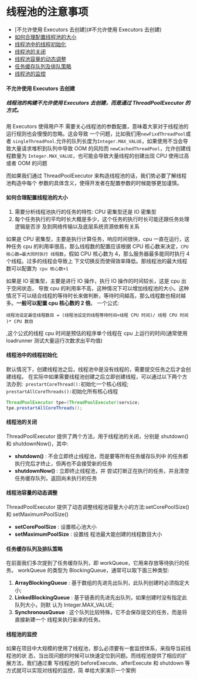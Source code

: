 # 线程池的注意事项

- [不允许使用 Executors 去创建](#不允许使用 Executors 去创建)
- [如何合理配置线程池的大小](#如何合理配置线程池的大小)
- [线程池中的线程初始化](#线程池中的线程初始化)
- [线程池的关闭](#线程池的关闭)
- [线程池容量的动态调整](#线程池容量的动态调整)
- [任务缓存队列及排队策略](#任务缓存队列及排队策略)
- [线程池的监控](#线程池的监控)

#### 不允许使用 Executors 去创建

##### 线程池的构建不允许使用 Executors 去创建，而是通过 ThreadPoolExecutor 的方式。

用 Executors 使得用户不 需要关心线程池的参数配置，意味着大家对于线程池的运行规则也会慢慢的忽略。这会导致 一个问题，比如我们用` newFixdThreadPool `或者 `singleThreadPool`.允许的队列长度为`Integer.MAX_VALUE`，如果使用不当会导致大量请求堆积到队列中导致 OOM 的风险而 `newCachedThreadPool`，允许创建线程数量为 `Integer.MAX_VALUE`，也可能会导致大量线程的创建出现 CPU 使用过高或者 OOM 的问题

而如果我们通过 ThreadPoolExecutor 来构造线程池的话，我们势必要了解线程池构造中每个 参数的具体含义，使得开发者在配置参数的时候能够更加谨慎。

#### 如何合理配置线程池的大小

1. 需要分析线程池执行的任务的特性: CPU 密集型还是 IO 密集型
2. 每个任务执行的平均时长大概是多少，这个任务的执行时长可能还跟任务处理逻辑是否涉 及到网络传输以及底层系统资源依赖有关系

如果是 CPU 密集型，主要是执行计算任务，响应时间很快，cpu 一直在运行，这种任务 cpu 的利用率很高，那么线程数的配置应该根据 CPU 核心数来决定，`CPU 核心数=最大同时执行 线程数`，假如 CPU 核心数为 4，那么服务器最多能同时执行 4 个线程。过多的线程会导致上 下文切换反而使得效率降低。那线程池的最大线程数可以配置为` cpu 核心数+1`

如果是 IO 密集型，主要是进行 IO 操作，执行 IO 操作的时间较长，这是 cpu 出于空闲状态， 导致 cpu 的利用率不高，这种情况下可以增加线程池的大小。这种情况下可以结合线程的等待时长来做判断，等待时间越高，那么线程数也相对越多。**一般可以配置 cpu 核心数的 2 倍**。 一个公式:

```线程池设定最佳线程数目 = (线程池设定的线程等待时间+线程 CPU 时间)/ 线程 CPU 时间 )* CPU 数目```

,这个公式的线程 cpu 时间是预估的程序单个线程在 cpu 上运行的时间(通常使用 loadrunner 测试大量运行次数求出平均值)

#### 线程池中的线程初始化

默认情况下，创建线程池之后，线程池中是没有线程的，需要提交任务之后才会创建线程。 在实际中如果需要线程池创建之后立即创建线程，可以通过以下两个方法办到:` prestartCoreThread():`初始化一个核心线程; `prestartAllCoreThreads():`初始化所有核心线程

```java
ThreadPoolExecutor tpe=(ThreadPoolExecutor)service;
tpe.prestartAllCoreThreads();
```

#### 线程池的关闭

ThreadPoolExecutor 提供了两个方法，用于线程池的关闭，分别是 shutdown()和 shutdownNow()，其中:

- **shutdown()** : 不会立即终止线程池，而是要等所有任务缓存队列中 的任务都执行完后才终止，但再也不会接受新的任务 
- **shutdownNow()** : 立即终止线程池，并 尝试打断正在执行的任务，并且清空任务缓存队列，返回尚未执行的任务

#### 线程池容量的动态调整

ThreadPoolExecutor 提供了动态调整线程池容量大小的方法:setCorePoolSize()和 setMaximumPoolSize()

- **setCorePoolSize** : 设置核心池大小 
- **setMaximumPoolSize** : 设置线 程池最大能创建的线程数目大小

#### 任务缓存队列及排队策略

在前面我们多次提到了任务缓存队列，即 workQueue，它用来存放等待执行的任务。 workQueue 的类型为 BlockingQueue，通常可以取下面三种类型:

1. **ArrayBlockingQueue** : 基于数组的先进先出队列，此队列创建时必须指定大小;
2. **LinkedBlockingQueue** : 基于链表的先进先出队列，如果创建时没有指定此队列大小，则默
认为 Integer.MAX_VALUE;
3. **SynchronousQueue** : 这个队列比较特殊，它不会保存提交的任务，而是将直接新建一个
线程来执行新来的任务。

#### 线程池的监控

如果在项目中大规模的使用了线程池，那么必须要有一套监控体系，来指导当前线程池的状 态，当出现问题的时候可以快速定位到问题。而线程池提供了相应的扩展方法，我们通过重 写线程池的 beforeExecute、afterExecute 和 shutdown 等方式就可以实现对线程的监控，简 单给大家演示一个案例